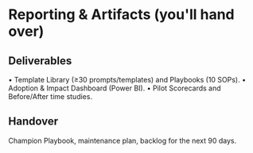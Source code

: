 # Reporting & Artifacts (you'll hand over)

## Deliverables

• Template Library (≥30 prompts/templates) and Playbooks (10 SOPs).
• Adoption & Impact Dashboard (Power BI).
• Pilot Scorecards and Before/After time studies.

## Handover

Champion Playbook, maintenance plan, backlog for the next 90 days.
